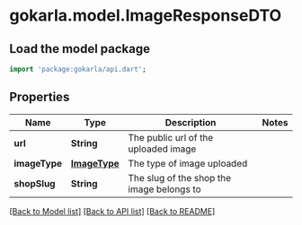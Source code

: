 # gokarla.model.ImageResponseDTO

## Load the model package
```dart
import 'package:gokarla/api.dart';
```

## Properties
Name | Type | Description | Notes
------------ | ------------- | ------------- | -------------
**url** | **String** | The public url of the uploaded image | 
**imageType** | [**ImageType**](ImageType.md) | The type of image uploaded | 
**shopSlug** | **String** | The slug of the shop the image belongs to | 

[[Back to Model list]](../README.md#documentation-for-models) [[Back to API list]](../README.md#documentation-for-api-endpoints) [[Back to README]](../README.md)


